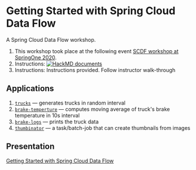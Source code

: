 # Getting Started with Spring Cloud Data Flow
A Spring Cloud Data Flow workshop.

1. This workshop took place at the following event [SCDF workshop at SpringOne 2020](https://springone.io/2020/workshops/spring-cloud-data-flow).
2. Instructions: [![HackMD documents](https://hackmd.io/badge.svg)](https://hackmd.io/@sabbyanandan/B1bDf74fv)
3. Instructions: Instructions provided.  Follow instructor walk-through


## Applications
1. [`trucks`](https://github.com/sabbyanandan/SpringOne2020/tree/master/thumbinator) — generates trucks in random interval
2. [`brake-temperture`](https://github.com/sabbyanandan/SpringOne2020/tree/master/brake-temperature) — computes moving average of truck's brake temperature in 10s interval
3. [`brake-logs`](https://github.com/sabbyanandan/SpringOne2020/tree/master/brake-logs) — prints the truck data
4. [`thumbinator`](https://github.com/sabbyanandan/SpringOne2020/tree/master/thumbinator) — a task/batch-job that can create thumbnails from images

## Presentation
[Getting Started with Spring Cloud Data Flow](https://speakerdeck.com/sabbyanandan/getting-started-with-spring-cloud-data-flow)
